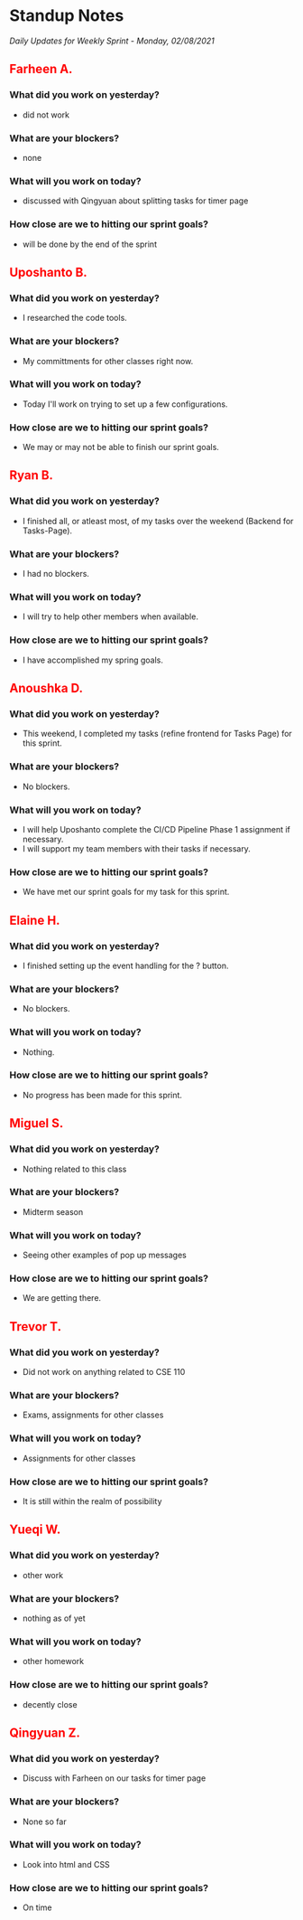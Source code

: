 # Standup Notes

_Daily Updates for Weekly Sprint - Monday, 02/08/2021_

## <span style="color: red;">Farheen A.</span>

### What did you work on yesterday?
- did not work 

### What are your blockers?
- none

### What will you work on today?
- discussed with Qingyuan about splitting tasks for timer page

### How close are we to hitting our sprint goals?
- will be done by the end of the sprint

## <span style="color: red;">Uposhanto B.</span>

### What did you work on yesterday?
- I researched the code tools.

### What are your blockers?
- My committments for other classes right now.

### What will you work on today?
- Today I'll work on trying to set up a few configurations.

### How close are we to hitting our sprint goals?
- We may or may not be able to finish our sprint goals.

## <span style="color: red;">Ryan B.</span>

### What did you work on yesterday?
- I finished all, or atleast most, of my tasks over the weekend (Backend for Tasks-Page).

### What are your blockers?
- I had no blockers.

### What will you work on today?
- I will try to help other members when available.

### How close are we to hitting our sprint goals?
- I have accomplished my spring goals.

## <span style="color: red;">Anoushka D.</span>

### What did you work on yesterday?
- This weekend, I completed my tasks (refine frontend for Tasks Page) for this sprint.

### What are your blockers?
- No blockers.

### What will you work on today?
- I will help Uposhanto complete the CI/CD Pipeline Phase 1 assignment if necessary.
- I will support my team members with their tasks if necessary.

### How close are we to hitting our sprint goals?
- We have met our sprint goals for my task for this sprint.

## <span style="color: red;">Elaine H.</span>

### What did you work on yesterday?
- I finished setting up the event handling for the ? button. 

### What are your blockers?
- No blockers.

### What will you work on today?
- Nothing.

### How close are we to hitting our sprint goals?
- No progress has been made for this sprint. 

## <span style="color: red;">Miguel S.</span>

### What did you work on yesterday?
- Nothing related to this class

### What are your blockers?
- Midterm season

### What will you work on today?
- Seeing other examples of pop up messages

### How close are we to hitting our sprint goals?
- We are getting there.

## <span style="color: red;">Trevor T.</span>

### What did you work on yesterday?
- Did not work on anything related to CSE 110

### What are your blockers?
- Exams, assignments for other classes

### What will you work on today?
- Assignments for other classes

### How close are we to hitting our sprint goals?
- It is still within the realm of possibility

## <span style="color: red;">Yueqi W.</span>

### What did you work on yesterday?
- other work

### What are your blockers?
- nothing as of yet

### What will you work on today?
- other homework

### How close are we to hitting our sprint goals?
- decently close

## <span style="color: red;">Qingyuan Z.</span>

### What did you work on yesterday?

- Discuss with Farheen on our tasks for timer page

### What are your blockers?

- None so far

### What will you work on today?

- Look into html and CSS

### How close are we to hitting our sprint goals?

- On time
